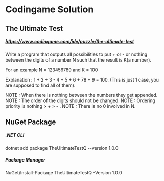 # Codingame Solution

## The Ultimate Test 
##### https://www.codingame.com/ide/puzzle/the-ultimate-test

Write a program that outputs all possibilities to put + or - or nothing between the digits of a number N such that the result is K(a number).

For an example N = 123456789 and K = 100

Explanation : 1 + 2 + 3 - 4 + 5 + 6 + 78 + 9 = 100.
(This is just 1 case, you are supposed to find all of them).

NOTE : When there is nothing between the numbers they get appended.
NOTE : The order of the digits should not be changed.
NOTE : Ordering priority is nothing > + > - .
NOTE : There is no 0 involved in N.


## NuGet Package
##### .NET CLI
dotnet add package TheUltimateTestQ --version 1.0.0

##### Package Manager
NuGet\Install-Package TheUltimateTestQ -Version 1.0.0
